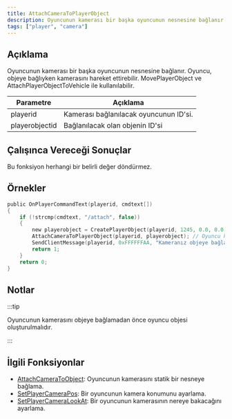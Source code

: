 ```yaml
---
title: AttachCameraToPlayerObject
description: Oyuncunun kamerası bir başka oyuncunun nesnesine bağlanır.
tags: ["player", "camera"]
---
```


## Açıklama

Oyuncunun kamerası bir başka oyuncunun nesnesine bağlanır. 
Oyuncu, objeye bağlıyken kamerasını hareket ettirebilir. MovePlayerObject ve AttachPlayerObjectToVehicle ile kullanılabilir.

| Parametre      | Açıklama                                                                       |
| -------------- | ------------------------------------------------------------------------------ |
| playerid       | Kamerası bağlanılacak oyuncunun ID'si.                                         |
| playerobjectid | Bağlanılacak olan objenin ID'si                                                |

## Çalışınca Vereceği Sonuçlar

Bu fonksiyon herhangi bir belirli değer döndürmez.

## Örnekler

```c
public OnPlayerCommandText(playerid, cmdtext[])
{
    if (!strcmp(cmdtext, "/attach", false))
    {
        new playerobject = CreatePlayerObject(playerid, 1245, 0.0, 0.0, 3.0, 0.0, 0.0, 0.0); // Obje ayrı olarak komutu kullanaN oyuncu için oluşturuldu.
        AttachCameraToPlayerObject(playerid, playerobject); // Oyuncu kamerası, oyuncu objesiyle bağlandı.
        SendClientMessage(playerid, 0xFFFFFFAA, "Kameranız objeye bağlanmıştır.");
        return 1;
    }
    return 0;
}
```

## Notlar

:::tip

Oyuncunun kamerasını objeye bağlamadan önce oyuncu objesi oluşturulmalıdır.

:::

## İlgili Fonksiyonlar

- [AttachCameraToObject](AttachCameraToObject): Oyuncunun kamerasını statik bir nesneye bağlama.
- [SetPlayerCameraPos](SetPlayerCameraPos): Bir oyuncunun kamera konumunu ayarlama.
- [SetPlayerCameraLookAt](SetPlayerCameraLookAt): Bir oyuncunun kamerasının nereye bakacağını ayarlama.
